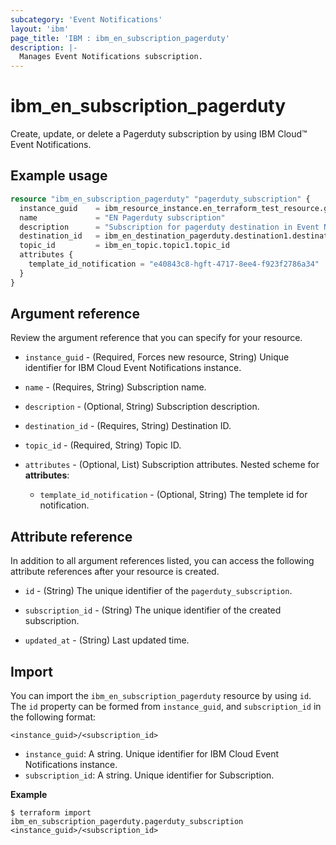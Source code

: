 ```yaml
---
subcategory: 'Event Notifications'
layout: 'ibm'
page_title: 'IBM : ibm_en_subscription_pagerduty'
description: |-
  Manages Event Notifications subscription.
---
```


# ibm_en_subscription_pagerduty

Create, update, or delete a Pagerduty subscription by using IBM Cloud™ Event Notifications.

## Example usage

```terraform
resource "ibm_en_subscription_pagerduty" "pagerduty_subscription" {
  instance_guid    = ibm_resource_instance.en_terraform_test_resource.guid
  name             = "EN Pagerduty subscription"
  description      = "Subscription for pagerduty destination in Event Notifications"
  destination_id   = ibm_en_destination_pagerduty.destination1.destination_id
  topic_id         = ibm_en_topic.topic1.topic_id
  attributes {
    template_id_notification = "e40843c8-hgft-4717-8ee4-f923f2786a34"
  }
}
```

## Argument reference

Review the argument reference that you can specify for your resource.

- `instance_guid` - (Required, Forces new resource, String) Unique identifier for IBM Cloud Event Notifications instance.

- `name` - (Requires, String) Subscription name.

- `description` - (Optional, String) Subscription description.

- `destination_id` - (Requires, String) Destination ID.

- `topic_id` - (Required, String) Topic ID.

- `attributes` - (Optional, List) Subscription attributes.
  Nested scheme for **attributes**:

  - `template_id_notification` - (Optional, String) The templete id for notification.

## Attribute reference

In addition to all argument references listed, you can access the following attribute references after your resource is created.

- `id` - (String) The unique identifier of the `pagerduty_subscription`.

- `subscription_id` - (String) The unique identifier of the created subscription.

- `updated_at` - (String) Last updated time.

## Import

You can import the `ibm_en_subscription_pagerduty` resource by using `id`.
The `id` property can be formed from `instance_guid`, and `subscription_id` in the following format:

```
<instance_guid>/<subscription_id>
```

- `instance_guid`: A string. Unique identifier for IBM Cloud Event Notifications instance.
- `subscription_id`: A string. Unique identifier for Subscription.

**Example**

```
$ terraform import ibm_en_subscription_pagerduty.pagerduty_subscription <instance_guid>/<subscription_id>
```
